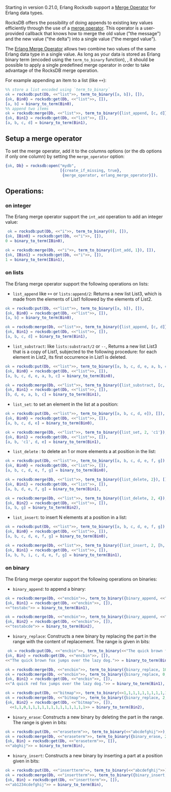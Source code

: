 Starting in version 0.21.0, Erlang Rocksdb support a [Merge Operator](Erlang-Merge-Operator) for Erlang data types. 

RocksDB offers the possibility of doing appends to existing key values efficiently through the use of a [merge operator](https://github.com/facebook/rocksdb/wiki/Merge-Operator). This operator is a user-provided callback that knows how to merge the old value ("the message") and the new value ("the delta") into a single value ("the merged value").

The [Erlang Merge Operator](Erlang-Merge-Operator) allows two combine two values of the same Erlang data type in a single value. As long as your data is stored as Erlang binary term (encoded using the `term_to_binary` function), , it should be possible to apply a single predefined merge operator in order to take advantage of the RocksDB merge operation. 

For example appending an item to a list (like `++`):

```erlang
%% store a list encoded using `term_to_binary`
ok = rocksdb:put(Db, <<"list">>, term_to_binary([a, b]), []),
{ok, Bin0} = rocksdb:get(Db, <<"list">>, []),
[a, b] = binary_to_term(Bin0),
%% append two items
ok = rocksdb:merge(Db, <<"list">>, term_to_binary({list_append, [c, d]}), []),
{ok, Bin1} = rocksdb:get(Db, <<"list">>, []),
[a, b, c, d] = binary_to_term(Bin1),
```

## Setup a merge operator

To set the merge operator, add it to the columns options (or the db options if only one column) by setting the `merge_operator` option:

```erlang
{ok, Db} = rocksdb:open("mydb",
                        [{create_if_missing, true},
                         {merge_operator, erlang_merge_operator}]).
```

## Operations: 

### on integer

The Erlang merge operator support the `int_add` operation to add an integer value:

```erlang
 ok = rocksdb:put(Db, <<"i">>, term_to_binary(0), []),
{ok, IBin0} = rocksdb:get(Db, <<"i">>, []),
0 = binary_to_term(IBin0),

ok = rocksdb:merge(Db, <<"i">>, term_to_binary({int_add, 1}), []),
{ok, IBin1} = rocksdb:get(Db, <<"i">>, []),
1 = binary_to_term(IBin1),
```

### on lists

The Erlang merge operator support the following operations on lists:

* `list_append` like `++` or `lists:append/2`: Returns a new list List3, which is made from the elements of List1 followed by the elements of List2.

```erlang
ok = rocksdb:put(Db, <<"list">>, term_to_binary([a, b]), []),
{ok, Bin0} = rocksdb:get(Db, <<"list">>, []),
[a, b] = binary_to_term(Bin0),

ok = rocksdb:merge(Db, <<"list">>, term_to_binary({list_append, [c, d]}), []),
{ok, Bin1} = rocksdb:get(Db, <<"list">>, []),
[a, b, c, d] = binary_to_term(Bin1),
```

* `list_substract`: like `lists:substract/2` or `--`, Returns a new list List3 that is a copy of List1, subjected to the following procedure: for each element in List2, its first occurrence in List1 is deleted.

```erlang
ok = rocksdb:put(Db, <<"list">>, term_to_binary([a, b, c, d, e, a, b, c]), []),
{ok, Bin0} = rocksdb:get(Db, <<"list">>, []),
[a, b, c, d, e, a, b, c] = binary_to_term(Bin0),

ok = rocksdb:merge(Db, <<"list">>, term_to_binary({list_substract, [c, a]}), []),
{ok, Bin1} = rocksdb:get(Db, <<"list">>, []),
[b, d, e, a, b, c] = binary_to_term(Bin1),

```

* `list_set`: to set an element in the list at a position:

```erlang
ok = rocksdb:put(Db, <<"list">>, term_to_binary([a, b, c, d, e]), []),
{ok, Bin0} = rocksdb:get(Db, <<"list">>, []),
[a, b, c, d, e] = binary_to_term(Bin0),

ok = rocksdb:merge(Db, <<"list">>, term_to_binary({list_set, 2, 'c1'}), []),
{ok, Bin1} = rocksdb:get(Db, <<"list">>, []),
[a, b, 'c1', d, e] = binary_to_term(Bin1),
```

* `list_delete` : to delete an 1 or more elements a at position in the list:

```erlang
ok = rocksdb:put(Db, <<"list">>, term_to_binary([a, b, c, d, e, f, g]), []),
{ok, Bin0} = rocksdb:get(Db, <<"list">>, []),
[a, b, c, d, e, f, g] = binary_to_term(Bin0),

ok = rocksdb:merge(Db, <<"list">>, term_to_binary({list_delete, 2}), []),
{ok, Bin1} = rocksdb:get(Db, <<"list">>, []),
[a, b, d, e, f, g] = binary_to_term(Bin1),

ok = rocksdb:merge(Db, <<"list">>, term_to_binary({list_delete, 2, 4}), []),
{ok, Bin2} = rocksdb:get(Db, <<"list">>, []),
[a, b, g] = binary_to_term(Bin2),
```

* `list_insert`: to insert N elements at a position in a list:

```erlang
ok = rocksdb:put(Db, <<"list">>, term_to_binary([a, b, c, d, e, f, g]), []),
{ok, Bin0} = rocksdb:get(Db, <<"list">>, []),
[a, b, c, d, e, f, g] = binary_to_term(Bin0),

ok = rocksdb:merge(Db, <<"list">>, term_to_binary({list_insert, 2, [h, i]}), []),
{ok, Bin1} = rocksdb:get(Db, <<"list">>, []),
[a, b, h, i, c, d, e, f, g] = binary_to_term(Bin1),
```

### on binary

The Erlang merge operator support the following operations on binaries:

* `binary_append`: to append a binary:

```erlang
ok = rocksdb:merge(Db, <<"encbin">>, term_to_binary({binary_append, <<"abc">>}), []),
{ok, Bin1} = rocksdb:get(Db, <<"encbin">>, []),
<<"testabc">> = binary_to_term(Bin1),

ok = rocksdb:merge(Db, <<"encbin">>, term_to_binary({binary_append, <<"de">>}), []),
{ok, Bin2} = rocksdb:get(Db, <<"encbin">>, []),
<<"testabcde">> = binary_to_term(Bin2),
```

* `binary_replace`: Constructs a new binary by replacing the part in the range with the content of replacement. The range is given in bits:

```erlang
 ok = rocksdb:put(Db, <<"encbin">>, term_to_binary(<<"The quick brown fox jumps over the lazy dog.">>), []),
{ok, Bin} = rocksdb:get(Db, <<"encbin">>, []),
<<"The quick brown fox jumps over the lazy dog.">> = binary_to_term(Bin),

ok = rocksdb:merge(Db, <<"encbin">>, term_to_binary({binary_replace, 10, 5, <<"red">>}), []),
ok = rocksdb:merge(Db, <<"encbin">>, term_to_binary({binary_replace, 0, 3, <<"A">>}), []),
{ok, Bin1} = rocksdb:get(Db, <<"encbin">>, []),
<<"A quick red fox jumps over the lazy dog.">> = binary_to_term(Bin1),

ok = rocksdb:put(Db, <<"bitmap">>, term_to_binary(<<1,1,1,1,1,1,1,1,1,1,1,1,1,1,1,1>>), []),
ok = rocksdb:merge(Db, <<"bitmap">>, term_to_binary({binary_replace, 2, 1, <<0>>}), []),
{ok, Bin2} = rocksdb:get(Db, <<"bitmap">>, []),
  <<1,1,0,1,1,1,1,1,1,1,1,1,1,1,1,1>> = binary_to_term(Bin2),
```

* `binary_erase`: Constructs a new binary by deleting the part in the range. The range is given in bits:

```erlang
ok = rocksdb:put(Db, <<"eraseterm">>, term_to_binary(<<"abcdefghij">>), []),
ok = rocksdb:merge(Db, <<"eraseterm">>, term_to_binary({binary_erase, 2, 4}), []),
{ok, Bin} = rocksdb:get(Db, <<"eraseterm">>, []),
<<"abghij">> = binary_to_term(Bin),
```

* `binary_insert`: Constructs a new binary by inserting a part at a position given in bits:

```erlang
ok = rocksdb:put(Db, <<"insertterm">>, term_to_binary(<<"abcdefghij">>), []),
ok = rocksdb:merge(Db, <<"insertterm">>, term_to_binary({binary_insert, 2, <<"1234">>}), []),
{ok, Bin} = rocksdb:get(Db, <<"insertterm">>, []),
<<"ab1234cdefghij">> = binary_to_term(Bin),
```